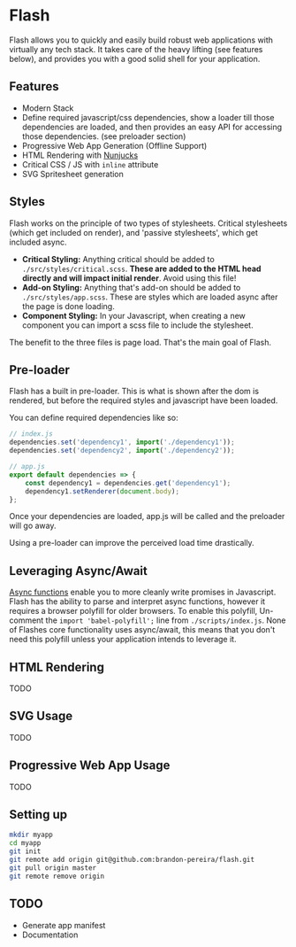 # Flash

Flash allows you to quickly and easily build robust web applications with virtually any tech stack. It takes care of the heavy lifting (see features below), and provides you with a good solid shell for your application.

## Features

-   Modern Stack
-   Define required javascript/css dependencies, show a loader till those dependencies are loaded, and then provides an easy API for accessing those dependencies. (see preloader section)
-   Progressive Web App Generation (Offline Support)
-   HTML Rendering with [Nunjucks](https://mozilla.github.io/nunjucks/)
-   Critical CSS / JS with `inline` attribute
-   SVG Spritesheet generation

## Styles

Flash works on the principle of two types of stylesheets. Critical stylesheets (which get included on render), and 'passive stylesheets', which get included async.

-   **Critical Styling:** Anything critical should be added to `./src/styles/critical.scss`. **These are added to the HTML head directly and will impact initial render**. Avoid using this file!
-   **Add-on Styling:** Anything that's add-on should be added to `./src/styles/app.scss`. These are styles which are loaded async after the page is done loading.
-   **Component Styling:** In your Javascript, when creating a new component you can import a scss file to include the stylesheet.

The benefit to the three files is page load. That's the main goal of Flash.

## Pre-loader

Flash has a built in pre-loader. This is what is shown after the dom is rendered, but before the required styles and javascript have been loaded.

You can define required dependencies like so:

```js
// index.js
dependencies.set('dependency1', import('./dependency1'));
dependencies.set('dependency2', import('./dependency2'));

// app.js
export default dependencies => {
    const dependency1 = dependencies.get('dependency1');
    dependency1.setRenderer(document.body);
};
```

Once your dependencies are loaded, app.js will be called and the preloader will go away.

Using a pre-loader can improve the perceived load time drastically.

## Leveraging Async/Await

[Async functions](https://developer.mozilla.org/en-US/docs/Web/JavaScript/Reference/Statements/async_function) enable you to more cleanly write promises in Javascript. Flash has the ability to parse and interpret async functions, however it requires a browser polyfill for older browsers. To enable this polyfill, Un-comment the `import 'babel-polyfill';` line from `./scripts/index.js`. None of Flashes core functionality uses async/await, this means that you don't need this polyfill unless your application intends to leverage it.

## HTML Rendering

TODO

## SVG Usage

TODO

## Progressive Web App Usage

TODO

## Setting up

```bash
mkdir myapp
cd myapp
git init
git remote add origin git@github.com:brandon-pereira/flash.git
git pull origin master
git remote remove origin
```

## TODO

-   Generate app manifest
-   Documentation
